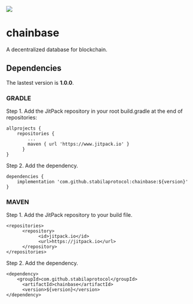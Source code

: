 [![](https://jitpack.io/v/stabilaprotocol/chainbase.svg)](https://jitpack.io/#stabilaprotocol/chainbase)

# chainbase
A decentralized database for blockchain.

## Dependencies

The lastest version is **1.0.0**.

### GRADLE

Step 1. Add the JitPack repository in your root build.gradle at the end of repositories:
```
allprojects {
    repositories {
        ...
        maven { url 'https://www.jitpack.io' }
	  }
}
```
Step 2. Add the dependency. 
```
dependencies {
    implementation 'com.github.stabilaprotocol:chainbase:${version}'
}
```

### MAVEN

Step 1. Add the JitPack repository to your build file.

```
<repositories>
	  <repository>
		    <id>jitpack.io</id>
		    <url>https://jitpack.io</url>
	  </repository>
</repositories>

```
Step 2. Add the dependency.
```
<dependency>
    <groupId>com.github.stabilaprotocol</groupId>
	  <artifactId>chainbase</artifactId>
	  <version>${version}</version>
</dependency>
	
```
